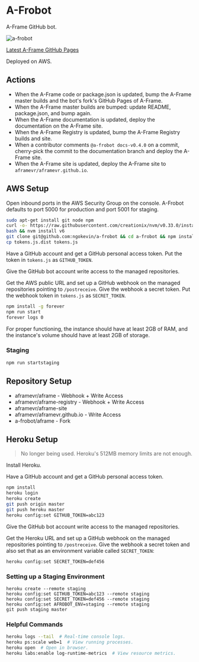 # A-Frobot

A-Frame GitHub bot.

![a-frobot](https://avatars0.githubusercontent.com/u/24716791?v=3&s=460)

[Latest A-Frame GitHub Pages](https://a-frobot.github.io/aframe/)

Deployed on AWS.

## Actions

- When the A-Frame code or package.json is updated, bump the A-Frame master
  builds and the bot's fork's GitHub Pages of A-Frame.
- When the A-Frame master builds are bumped: update README, package.json, and bump again.
- When the A-Frame documentation is updated, deploy the documentation on the A-Frame site.
- When the A-Frame Registry is updated, bump the A-Frame Registry builds and site.
- When a contributor comments `@a-frobot docs-v0.4.0` on a commit, cherry-pick
  the commit to the documentation branch and deploy the A-Frame site.
- When the A-Frame site is updated, deploy the A-Frame site to `aframevr/aframevr.github.io`.

## AWS Setup

Open inbound ports in the AWS Security Group on the console. A-Frobot defaults
to port 5000 for production and port 5001 for staging.

```sh
sudo apt-get install git node npm
curl -o- https://raw.githubusercontent.com/creationix/nvm/v0.33.0/install.sh | bash
bash && nvm install v6
git clone git@github.com:ngokevin/a-frobot && cd a-frobot && npm install
cp tokens.js.dist tokens.js
```

Have a GitHub account and get a GitHub personal access token. Put the token
in `tokens.js` as `GITHUB_TOKEN`.

Give the GitHub bot account write access to the managed repositories.

Get the AWS public URL and set up a GitHub webhook on the managed repositories
pointing to `/postreceive`. Give the webhook a secret token. Put the webhook
token in `tokens.js` as `SECRET_TOKEN`.

```sh
npm install -g forever
npm run start
forever logs 0
```

For proper functioning, the instance should have at least 2GB of RAM, and the
instance's volume should have at least 2GB of storage.

### Staging

```sh
npm run startstaging
```

## Repository Setup

- aframevr/aframe - Webhook + Write Access
- aframevr/aframe-registry - Webhook + Write Access
- aframevr/aframe-site
- aframevr/aframevr.github.io - Write Access
- a-frobot/aframe - Fork

## Heroku Setup

> No longer being used. Heroku's 512MB memory limits are not enough.

Install Heroku.

Have a GitHub account and get a GitHub personal access token.

```sh
npm install
heroku login
heroku create
git push origin master
git push heroku master
heroku config:set GITHUB_TOKEN=abc123
```

Give the GitHub bot account write access to the managed repositories.

Get the Heroku URL and set up a GitHub webhook on the managed repositories
pointing to `/postreceive`. Give the webhook a secret token and also set that
as an environment variable called `SECRET_TOKEN`:

```
heroku config:set SECRET_TOKEN=def456
```

### Setting up a Staging Environment

```
heroku create --remote staging
heroku config:set GITHUB_TOKEN=abc123 --remote staging
heroku config:set SECRET_TOKEN=def456 --remote staging
heroku config:set AFROBOT_ENV=staging --remote staging
git push staging master
```

### Helpful Commands

```sh
heroku logs --tail  # Real-time console logs.
heroku ps:scale web=1  # View running processes.
heroku open  # Open in browser.
heroku labs:enable log-runtime-metrics  # View resource metrics.
```

